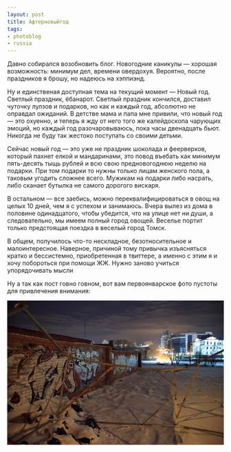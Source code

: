```yaml
---
layout: post
title: Афтерновыйгод
tags:
- photoblog
- russia
---
```


Давно собирался возобновить блог. Новогодние каникулы — хорошая возможность: минимум дел, времени овердохуя. Вероятно, после праздников я брошу, но надеюсь на хэппиэнд.

Ну и единственая доступная тема на текущий момент — Новый год. Светлый праздник, ёбанарот. Светлый праздник кончился, доставил чуточку лулзов и подарков, но как и каждый год, абсолютно не оправдал ожиданий. В детстве мама и папа мне привили, что новый год — это охуенно, и теперь я жду от него того же калейдоскопа чарующих эмоций, но каждый год разочаровываюсь, пока часы двенадцать бьют. Никогда не буду так жестоко поступать со своими детьми.

Сейчас новый год — это уже не праздник шоколада и феерверков, который пахнет елкой и мандаринами, это повод въебать как минимум пять-десять тыщь рублей и всю свою предновогоднюю неделю на подарки. При том подарки то нужны только лицам женского пола, а таковым угодить сложнее всего. Мужикам на подарки либо насрать, либо сканает бутылка не самого дорогого вискаря.

В остальном — все заебись, можно переквалифицироваться в овощ на целых 10 дней, чем я с успехом и занимаюсь. Вчера вылез из дома в половине одинадцатого, чтобы убедится, что на улице нет ни души, а следовательно, мы имеем полный город овощей. Веселье портит только предстоящая поездка в веселый город Томск.

В общем, получилось что-то нескладное, безотносительное и малоинтересное. Наверное, причиной тому привычка изъясняться кратко и бессистемно, приобретенная в твиттере, а именно с этим я и хочу побороться при помощи ЖЖ. Нужно заново учиться упорядочивать мысли

Ну а так как пост говно говном, вот вам первоянварское фото пустоты для привлечения внимания:

![Первый день 2012 года, Дмитрий Афонин](/assets/images/2017/10/IMG_8072.jpg)